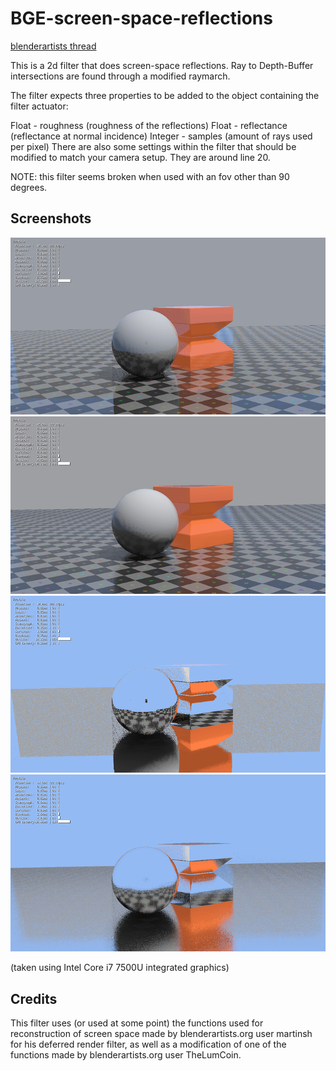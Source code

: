 # BGE-screen-space-reflections

[blenderartists thread](https://blenderartists.org/t/ssr-screen-space-reflections-shader-v0-7/685927)

This is a 2d filter that does screen-space reflections. Ray to Depth-Buffer intersections are found through a modified raymarch.

The filter expects three properties to be added to the object containing the filter actuator:

Float - roughness (roughness of the reflections)
Float - reflectance (reflectance at normal incidence)
Integer - samples (amount of rays used per pixel)
There are also some settings within the filter that should be modified to match your camera setup. They are around line 20.

NOTE: this filter seems broken when used with an fov other than 90 degrees.

## Screenshots

![sharp reflections](/img/ss_sharp_fresnel.png)
![glossy reflections](/img/ss_glossy_fresnel.png)
![sharp reflections only](/img/ss_sharp_bare.png)
![glossy reflections only](/img/ss_glossy_bare.png)

(taken using Intel Core i7 7500U integrated graphics)

## Credits

This filter uses (or used at some point) the functions used for reconstruction of screen space made by blenderartists.org user martinsh for his deferred render filter, as well as a modification of one of the functions made by blenderartists.org user TheLumCoin.
